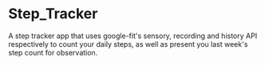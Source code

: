 # Step_Tracker
A step tracker app that uses google-fit's sensory, recording and history API respectively to count your daily steps, as well as present you  last week's step count for observation.

